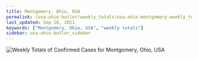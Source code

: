 ```yaml
---
title: Montgomery, Ohio, USA
permalink: /usa-ohio-butler/weekly_totals/usa-ohio-montgomery-weekly_totals.html
last_updated: Sep 16, 2021
keywords: ["Montgomery, Ohio, USA", "weekly totals"]
sidebar: usa-ohio-butler_sidebar
---
```


![Weekly Totals of Confirmed Cases for Montgomery, Ohio, USA](/covid_tracker/images/graphs/usa-ohio-montgomery-weekly_totals_graph.png)
